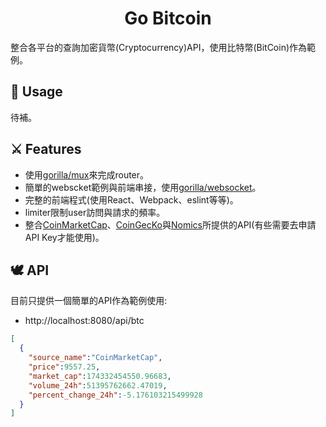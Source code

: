 <h1 align="center">
  Go Bitcoin
</h1>


整合各平台的查詢加密貨幣(Cryptocurrency)API，使用比特幣(BitCoin)作為範例。

## 🌟 Usage

待補。

## ⚔️ Features

- 使用[gorilla/mux](https://www.gorillatoolkit.org/pkg/mux)來完成router。
- 簡單的webscket範例與前端串接，使用[gorilla/websocket](https://www.gorillatoolkit.org/pkg/websocket)。
- 完整的前端程式(使用React、Webpack、eslint等等)。
- limiter限制user訪問與請求的頻率。
- 整合[CoinMarketCap](https://coinmarketcap.com/api/documentation/v1/)、[CoinGecKo](https://www.coingecko.com/api/documentations/v3)與[Nomics](https://docs.nomics.com/)所提供的API(有些需要去申請API Key才能使用)。

## 🕊 API

目前只提供一個簡單的API作為範例使用:
- http://localhost:8080/api/btc
```json
[
  {
    "source_name":"CoinMarketCap",
    "price":9557.25,
    "market_cap":174332454550.96683,
    "volume_24h":51395762662.47019,
    "percent_change_24h":-5.176103215499928
  }
]
```
